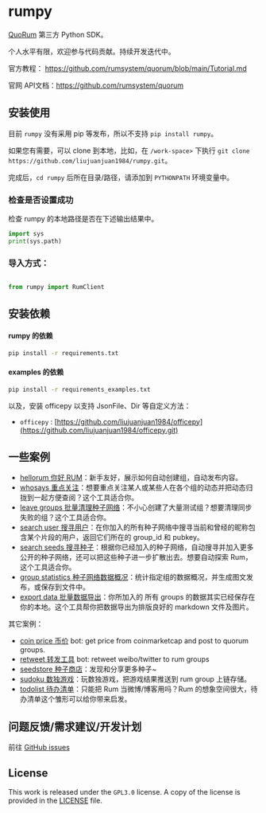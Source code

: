 # rumpy

[QuoRum](https://github.com/rumsystem/quorum) 第三方 Python SDK。

个人水平有限，欢迎参与代码贡献。持续开发迭代中。

官方教程： https://github.com/rumsystem/quorum/blob/main/Tutorial.md

官网 API文档：https://github.com/rumsystem/quorum 

## 安装使用

目前 `rumpy` 没有采用 pip 等发布，所以不支持 `pip install rumpy`。

如果您有需要，可以 clone 到本地，比如，在 `/work-space>` 下执行 ```git clone https://github.com/liujuanjuan1984/rumpy.git```。

完成后，`cd rumpy` 后所在目录/路径，请添加到 `PYTHONPATH` 环境变量中。

### 检查是否设置成功

检查 rumpy 的本地路径是否在下述输出结果中。

```py
import sys
print(sys.path)
```

### 导入方式：

```py

from rumpy import RumClient

```

## 安装依赖

#### rumpy 的依赖

```sh
pip install -r requirements.txt
```

#### examples 的依赖

```sh
pip install -r requirements_examples.txt
```

以及，安装 officepy 以支持 JsonFile、Dir 等自定义方法：

- `officepy` : [https://github.com/liujuanjuan1984/officepy](https://github.com/liujuanjuan1984/officepy.git)


## 一些案例

- [hellorum 你好 RUM](./examples/hellorum)：新手友好，展示如何自动创建组，自动发布内容。
- [whosays 重点关注](./examples/whosays)：想要重点关注某人或某些人在各个组的动态并把动态归拢到一起方便查阅？这个工具适合你。
- [leave groups 批量清理种子网络](./examples/leave_groups)：不小心创建了大量测试组？想要清理同步失败的组？这个工具适合你。
- [search user 搜寻用户](./examples/search_user)：在你加入的所有种子网络中搜寻当前和曾经的昵称包含某个片段的用户，返回它们所在的 group_id 和 pubkey。
- [search seeds 搜寻种子](./examples/search_seeds)：根据你已经加入的种子网络，自动搜寻并加入更多公开的种子网络，还可以把这些种子进一步扩散出去。想要自动探索 Rum，这个工具适合你。
- [group statistics 种子网络数据概况](./examples/group_statistics)：统计指定组的数据概况，并生成图文发布，或保存到文件中。
- [export data 批量数据导出](./examples/export_data)：你所加入的 所有 groups 的数据其实已经保存在你的本地。这个工具帮你把数据导出为排版良好的 markdown 文件及图片。

其它案例：

- [coin price 币价](https://github.com/liujuanjuan1984/coin_price) bot: get price from coinmarketcap and post to quorum groups.
- [retweet 转发工具](https://github.com/liujuanjuan1984/retweet) bot: retweet weibo/twitter to rum groups
- [seedstore 种子商店](https://github.com/liujuanjuan1984/seedstore)：发现和分享更多种子~
- [sudoku 数独游戏](https://github.com/liujuanjuan1984/rum_sudoku)：玩数独游戏，把游戏结果推送到 rum group 上链存储。
- [todolist 待办清单](https://github.com/liujuanjuan1984/todolist)：只能把 Rum 当微博/博客用吗？Rum 的想象空间很大，待办清单这个雏形可以给你带来启发。

## 问题反馈/需求建议/开发计划

前往 [GitHub issues](https://github.com/liujuanjuan1984/rumpy/issues)

## License

This work is released under the `GPL3.0` license. A copy of the license is provided in the [LICENSE](./LICENSE) file.

